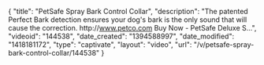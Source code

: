 {
    "title": "PetSafe Spray Bark Control Collar",
    "description": "The patented Perfect Bark detection ensures your dog's bark is the only sound that will cause the correction. http:\/\/www.petco.com Buy Now - PetSafe Deluxe S...",
    "videoid": "144538",
    "date_created": "1394588997",
    "date_modified": "1418181172",
    "type": "captivate",
    "layout": "video",
    "url": "\/v\/petsafe-spray-bark-control-collar\/144538"
}